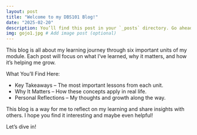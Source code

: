 ```yaml
---
layout: post
title: "Welcome to my DBS101 Blog!"
date: "2025-02-20"
description: You’ll find this post in your `_posts` directory. Go ahead and edit it and re-build the site to see your changes. # Add post description (optional)
img: gojo1.jpg # Add image post (optional)
---
```

This blog is all about my learning journey through six important units of my module. Each post will focus on what I’ve learned, why it matters, and how it’s helping me grow.

What You’ll Find Here:
* Key Takeaways – The most important lessons from each unit.
* Why It Matters – How these concepts apply in real life.
* Personal Reflections – My thoughts and growth along the way.

This blog is a way for me to reflect on my learning and share insights with others. I hope you find it interesting and maybe even helpful!

Let’s dive in!